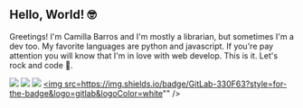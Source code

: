 ## Hello, World! :nerd_face:

Greetings! I'm Camilla Barros and I'm mostly a librarian, but sometimes I'm a dev too. My favorite languages are python and javascript. If you're pay attention you will know that I'm in love with web develop. This is it. Let's rock and code :metal:.



<a href="https://www.linkedin.com/in/camillabarros/"><img src="https://img.shields.io/badge/LinkedIn-0077B5?style=for-the-badge&logo=linkedin&logoColor=white" /></a> <a href="mailto:camillaerbarros@gmail.com"><img src="https://img.shields.io/badge/Gmail-D14836?style=for-the-badge&logo=gmail&logoColor=white" /></a> <a href="https://t.me/cabarros3"><img src="https://img.shields.io/badge/Telegram-2CA5E0?style=for-the-badge&logo=telegram&logoColor=white" /></a> <a href="https://gitlab.com/camillaerbarros"><img src=https://img.shields.io/badge/GitLab-330F63?style=for-the-badge&logo=gitlab&logoColor=white"" /></a>

